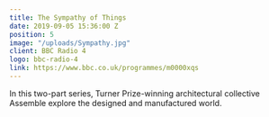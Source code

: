 ```yaml
---
title: The Sympathy of Things
date: 2019-09-05 15:36:00 Z
position: 5
image: "/uploads/Sympathy.jpg"
client: BBC Radio 4
logo: bbc-radio-4
link: https://www.bbc.co.uk/programmes/m0000xqs
---
```


In this two-part series, Turner Prize-winning architectural collective Assemble explore the designed and manufactured world.